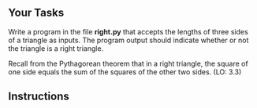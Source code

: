 ## Your Tasks

Write a program in the file **right.py** that accepts the lengths of three sides of a triangle as inputs. The program output should indicate whether or not the triangle is a right triangle.

Recall from the Pythagorean theorem that in a right triangle, the square of one side equals the sum of the squares of the other two sides. (LO: 3.3)

## Instructions
